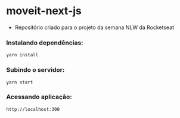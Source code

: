 # moveit-next-js
- Repositório criado para o projeto da semana NLW da Rocketseat

### Instalando dependências:  
`yarn install`

### Subindo o servidor:  
`yarn start`

### Acessando aplicação:  
`http://localhost:300`
